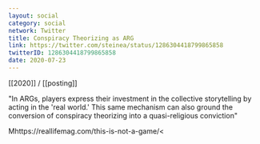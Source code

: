 ```yaml
---
layout: social
category: social
network: Twitter
title: Conspiracy Theorizing as ARG
link: https://twitter.com/steinea/status/1286304418799865858
twitterID: 1286304418799865858
date: 2020-07-23
---
```


[[2020]] / [[posting]]

"In ARGs, players express their investment in the collective storytelling by acting in the 'real world.' This same mechanism can also ground the conversion of conspiracy theorizing into a quasi-religious conviction"

Mhttps://reallifemag.com/this-is-not-a-game/<
